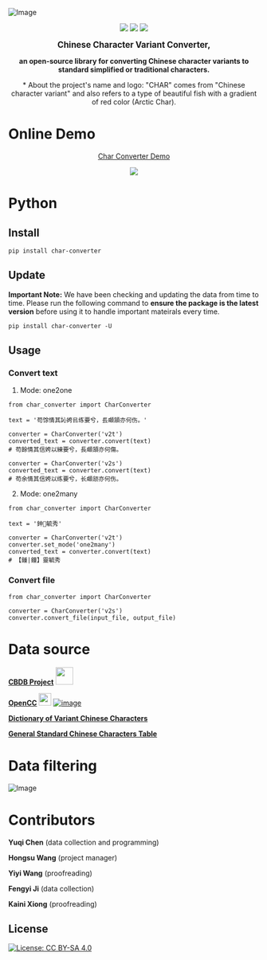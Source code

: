 ![Image](https://raw.githubusercontent.com/yukiyuqichen/CHAR/main/img/icon.png)

<p align="center">
<a href="https://pypi.org/project/char-converter">
    <img src="https://img.shields.io/pypi/v/char-converter.svg" /></a>
<a href="http://www.apache.org/licenses/">
    <img src="https://img.shields.io/badge/License-MIT-green.svg" /></a>
<a href="https://colab.research.google.com/github/yukiyuqichen/CHAR/blob/main/test/test.ipynb">
    <img src="https://colab.research.google.com/assets/colab-badge.svg" /></a>
</p>


<p align="center">
<big><strong>Chinese Character Variant Converter,</strong></big>
</p>
<p align="center">
<strong>an open-source library for converting Chinese character variants to standard simplified or traditional characters.</strong>
</p>
<p align="center">
* About the project's name and logo: "CHAR" comes from "Chinese character variant" and also refers to a type of beautiful fish with a gradient of red color (Arctic Char).
</p>

# Online Demo
<p align="center">
  <a href="https://yukiyuqichen.github.io/CHAR/">Char Converter Demo</a>
</p>

<p align="center">
<img src="https://raw.githubusercontent.com/yukiyuqichen/CHAR/main/img/demo.png" />
</p>

# Python

## Install
```
pip install char-converter
```

## Update
**Important Note:** We have been checking and updating the data from time to time. Please run the following command to **ensure the package is the latest version** before using it to handle important mateirals every time.
```
pip install char-converter -U
```

## Usage
### Convert text
1. Mode: one2one
```
from char_converter import CharConverter

text = '苟馀情其訫姱㠯练要兮，镸顑頷亦何伤。'

converter = CharConverter('v2t')
converted_text = converter.convert(text)
# 苟餘情其信姱以練要兮，長顑頷亦何傷。

converter = CharConverter('v2s')
converted_text = converter.convert(text)
# 苟余情其信姱以练要兮，长顑颔亦何伤。
```
2. Mode: one2many
```
from char_converter import CharConverter

text = '鈡𩄇毓秀'

converter = CharConverter('v2t')
converter.set_mode('one2many')
converted_text = converter.convert(text)
# 【鍾|鐘】靈毓秀
```

### Convert file
```
from char_converter import CharConverter

converter = CharConverter('v2s')
converter.convert_file(input_file, output_file)
```

# Data source

**[CBDB Project](https://projects.iq.harvard.edu/cbdb)**
<img src="https://projects.iq.harvard.edu/sites/projects.iq.harvard.edu/files/cbdb/files/logo.png?m=1696407478" width="35">

**[OpenCC](https://github.com/BYVoid/OpenCC)**
<img src="https://c.disquscdn.com/uploads/users/3634/6167/avatar200.jpg?1660808503" width="25">
[![image](https://img.shields.io/badge/License-Apache--2.0-green.svg)](http://www.apache.org/licenses/)

**[Dictionary of Variant Chinese Characters](https://dict.variants.moe.edu.tw/variants/rbt/home.do)**

**[General Standard Chinese Characters Table](http://www.moe.gov.cn/jyb_sjzl/ziliao/A19/201306/t20130601_186002.html)**


# Data filtering
![Image](https://raw.githubusercontent.com/yukiyuqichen/CHAR/main/img/workflow.png)


# Contributors

**Yuqi Chen** (data collection and programming)

**Hongsu Wang** (project manager)

**Yiyi Wang** (proofreading)

**Fengyi Ji** (data collection)

**Kaini Xiong** (proofreading)


## License

[![License: CC BY-SA 4.0](https://licensebuttons.net/l/by-sa/4.0/88x31.png)](https://creativecommons.org/licenses/by-sa/4.0/)




